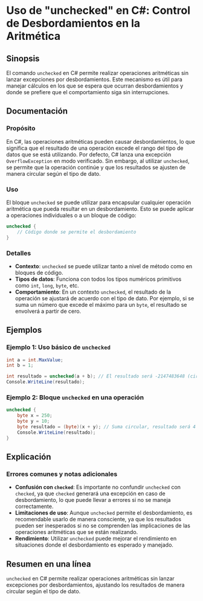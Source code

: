 <!--
Meta Description: # Uso de "unchecked" en C#: Control de Desbordamientos en la Aritmética ## Sinopsis El comando `unchecked` en C# permite realizar operaciones aritméti...
Meta Keywords: unchecked, que, resultado, byte, desbordamientos
-->

# Uso de "unchecked" en C#: Control de Desbordamientos en la Aritmética

## Sinopsis
El comando `unchecked` en C# permite realizar operaciones aritméticas sin lanzar excepciones por desbordamientos. Este mecanismo es útil para manejar cálculos en los que se espera que ocurran desbordamientos y donde se prefiere que el comportamiento siga sin interrupciones.

## Documentación
### Propósito
En C#, las operaciones aritméticas pueden causar desbordamientos, lo que significa que el resultado de una operación excede el rango del tipo de datos que se está utilizando. Por defecto, C# lanza una excepción `OverflowException` en modo verificado. Sin embargo, al utilizar `unchecked`, se permite que la operación continúe y que los resultados se ajusten de manera circular según el tipo de dato.

### Uso
El bloque `unchecked` se puede utilizar para encapsular cualquier operación aritmética que pueda resultar en un desbordamiento. Esto se puede aplicar a operaciones individuales o a un bloque de código:

```csharp
unchecked {
    // Código donde se permite el desbordamiento
}
```

### Detalles
- **Contexto**: `unchecked` se puede utilizar tanto a nivel de método como en bloques de código.
- **Tipos de datos**: Funciona con todos los tipos numéricos primitivos como `int`, `long`, `byte`, etc.
- **Comportamiento**: En un contexto `unchecked`, el resultado de la operación se ajustará de acuerdo con el tipo de dato. Por ejemplo, si se suma un número que excede el máximo para un `byte`, el resultado se envolverá a partir de cero.

## Ejemplos
### Ejemplo 1: Uso básico de `unchecked`
```csharp
int a = int.MaxValue;
int b = 1;

int resultado = unchecked(a + b); // El resultado será -2147483648 (circular)
Console.WriteLine(resultado);
```

### Ejemplo 2: Bloque `unchecked` en una operación
```csharp
unchecked {
    byte x = 250;
    byte y = 10;
    byte resultado = (byte)(x + y); // Suma circular, resultado será 4
    Console.WriteLine(resultado);
}
```

## Explicación
### Errores comunes y notas adicionales
- **Confusión con `checked`**: Es importante no confundir `unchecked` con `checked`, ya que `checked` generará una excepción en caso de desbordamiento, lo que puede llevar a errores si no se maneja correctamente.
- **Limitaciones de uso**: Aunque `unchecked` permite el desbordamiento, es recomendable usarlo de manera consciente, ya que los resultados pueden ser inesperados si no se comprenden las implicaciones de las operaciones aritméticas que se están realizando.
- **Rendimiento**: Utilizar `unchecked` puede mejorar el rendimiento en situaciones donde el desbordamiento es esperado y manejado.

## Resumen en una línea
`unchecked` en C# permite realizar operaciones aritméticas sin lanzar excepciones por desbordamientos, ajustando los resultados de manera circular según el tipo de dato.